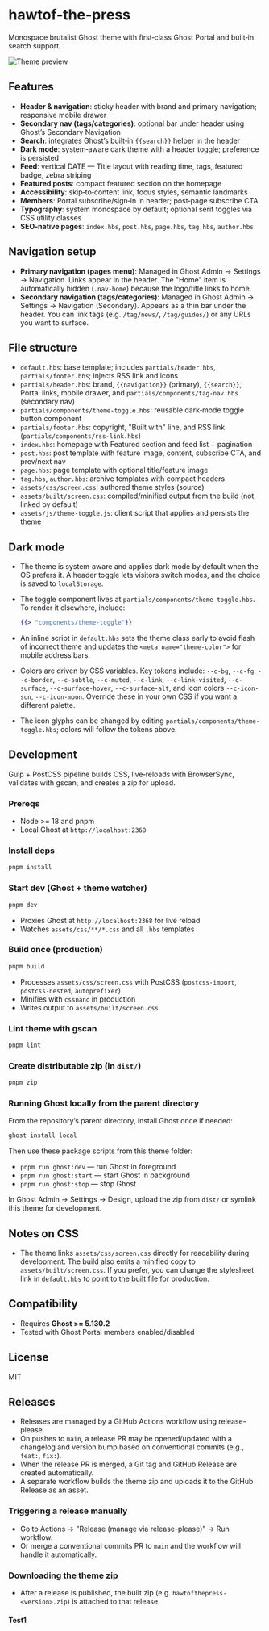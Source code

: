 # hawtof-the-press

Monospace brutalist Ghost theme with first‑class Ghost Portal and built‑in search support.

![Theme preview](docs/screenshot.png)

## Features

- **Header & navigation**: sticky header with brand and primary navigation; responsive mobile drawer
- **Secondary nav (tags/categories)**: optional bar under header using Ghost’s Secondary Navigation
- **Search**: integrates Ghost’s built‑in `{{search}}` helper in the header
- **Dark mode**: system‑aware dark theme with a header toggle; preference is persisted
- **Feed**: vertical DATE — Title layout with reading time, tags, featured badge, zebra striping
- **Featured posts**: compact featured section on the homepage
- **Accessibility**: skip‑to‑content link, focus styles, semantic landmarks
- **Members**: Portal subscribe/sign‑in in header; post‑page subscribe CTA
- **Typography**: system monospace by default; optional serif toggles via CSS utility classes
- **SEO‑native pages**: `index.hbs`, `post.hbs`, `page.hbs`, `tag.hbs`, `author.hbs`

## Navigation setup

- **Primary navigation (pages menu)**: Managed in Ghost Admin → Settings → Navigation. Links appear in the header. The "Home" item is automatically hidden (`.nav-home`) because the logo/title links to home.
- **Secondary navigation (tags/categories)**: Managed in Ghost Admin → Settings → Navigation (Secondary). Appears as a thin bar under the header. You can link tags (e.g. `/tag/news/`, `/tag/guides/`) or any URLs you want to surface.

## File structure

- `default.hbs`: base template; includes `partials/header.hbs`, `partials/footer.hbs`; injects RSS link and icons
- `partials/header.hbs`: brand, `{{navigation}}` (primary), `{{search}}`, Portal links, mobile drawer, and `partials/components/tag-nav.hbs` (secondary nav)
- `partials/components/theme-toggle.hbs`: reusable dark‑mode toggle button component
- `partials/footer.hbs`: copyright, "Built with" line, and RSS link (`partials/components/rss-link.hbs`)
- `index.hbs`: homepage with Featured section and feed list + pagination
- `post.hbs`: post template with feature image, content, subscribe CTA, and prev/next nav
- `page.hbs`: page template with optional title/feature image
- `tag.hbs`, `author.hbs`: archive templates with compact headers
- `assets/css/screen.css`: authored theme styles (source)
- `assets/built/screen.css`: compiled/minified output from the build (not linked by default)
- `assets/js/theme-toggle.js`: client script that applies and persists the theme

## Dark mode

- The theme is system‑aware and applies dark mode by default when the OS prefers it. A header toggle lets visitors switch modes, and the choice is saved to `localStorage`.
- The toggle component lives at `partials/components/theme-toggle.hbs`. To render it elsewhere, include:

  ```hbs
  {{> "components/theme-toggle"}}
  ```

- An inline script in `default.hbs` sets the theme class early to avoid flash of incorrect theme and updates the `<meta name="theme-color">` for mobile address bars.
- Colors are driven by CSS variables. Key tokens include: `--c-bg`, `--c-fg`, `--c-border`, `--c-subtle`, `--c-muted`, `--c-link`, `--c-link-visited`, `--c-surface`, `--c-surface-hover`, `--c-surface-alt`, and icon colors `--c-icon-sun`, `--c-icon-moon`. Override these in your own CSS if you want a different palette.
- The icon glyphs can be changed by editing `partials/components/theme-toggle.hbs`; colors will follow the tokens above.

## Development

Gulp + PostCSS pipeline builds CSS, live‑reloads with BrowserSync, validates with gscan, and creates a zip for upload.

### Prereqs

- Node >= 18 and pnpm
- Local Ghost at `http://localhost:2368`

### Install deps

```bash
pnpm install
```

### Start dev (Ghost + theme watcher)

```bash
pnpm dev
```

- Proxies Ghost at `http://localhost:2368` for live reload
- Watches `assets/css/**/*.css` and all `.hbs` templates

### Build once (production)

```bash
pnpm build
```

- Processes `assets/css/screen.css` with PostCSS (`postcss-import`, `postcss-nested`, `autoprefixer`)
- Minifies with `cssnano` in production
- Writes output to `assets/built/screen.css`

### Lint theme with gscan

```bash
pnpm lint
```

### Create distributable zip (in `dist/`)

```bash
pnpm zip
```

### Running Ghost locally from the parent directory

From the repository’s parent directory, install Ghost once if needed:

```bash
ghost install local
```

Then use these package scripts from this theme folder:

- `pnpm run ghost:dev` — run Ghost in foreground
- `pnpm run ghost:start` — start Ghost in background
- `pnpm run ghost:stop` — stop Ghost

In Ghost Admin → Settings → Design, upload the zip from `dist/` or symlink this theme for development.

## Notes on CSS

- The theme links `assets/css/screen.css` directly for readability during development. The build also emits a minified copy to `assets/built/screen.css`. If you prefer, you can change the stylesheet link in `default.hbs` to point to the built file for production.

## Compatibility

- Requires **Ghost >= 5.130.2**
- Tested with Ghost Portal members enabled/disabled

## License

MIT

## Releases

- Releases are managed by a GitHub Actions workflow using release-please.
- On pushes to `main`, a release PR may be opened/updated with a changelog and version bump based on conventional commits (e.g., `feat:`, `fix:`).
- When the release PR is merged, a Git tag and GitHub Release are created automatically.
- A separate workflow builds the theme zip and uploads it to the GitHub Release as an asset.

### Triggering a release manually

- Go to Actions → "Release (manage via release-please)" → Run workflow.
- Or merge a conventional commits PR to `main` and the workflow will handle it automatically.

### Downloading the theme zip

- After a release is published, the built zip (e.g. `hawtofthepress-<version>.zip`) is attached to that release.

#### Test1
